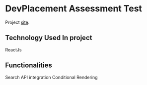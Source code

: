 # DevPlacement Assessment Test

Project [site](https://moyindevplacementassessment.netlify.app/).

## Technology Used In project

ReactJs

## Functionalities
Search
API integration
Conditional Rendering

